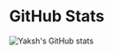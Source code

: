 # GitHub Stats
![Yaksh's GitHub stats](https://github-readme-stats.vercel.app/api?username=YakshHaranwalaa&show_icons=true&theme=dracula)
